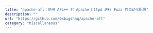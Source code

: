```yaml
---
title: "apache-afl：使用 AFL++ 对 Apache httpd 进行 Fuzz 的自动化配置"
description: ""
url: "https://github.com/0xbigshaq/apache-afl"
category: "Miscellaneous"
---
```

